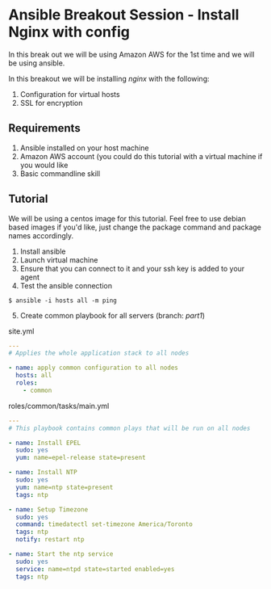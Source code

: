 # Ansible Breakout Session - Install Nginx with config

In this break out we will be using Amazon AWS for the 1st time and
we will be using ansible.

In this breakout we will be installing *nginx* with the following:

1. Configuration for virtual hosts
2. SSL for encryption

## Requirements

1. Ansible installed on your host machine
2. Amazon AWS account (you could do this tutorial with a virtual machine if you would like
3. Basic commandline skill

## Tutorial

We will be using a centos image for this tutorial. Feel free to use debian
based images if you'd like, just change the package command and package
names accordingly.

1. Install ansible
2. Launch virtual machine
3. Ensure that you can connect to it and your ssh key is added to your agent
4. Test the ansible connection

```SHELL
$ ansible -i hosts all -m ping
```

5. Create common playbook for all servers (branch: *part1*)

site.yml
```YAML
---
# Applies the whole application stack to all nodes

- name: apply common configuration to all nodes
  hosts: all
  roles:
    - common

```

roles/common/tasks/main.yml

```YAML
---
# This playbook contains common plays that will be run on all nodes

- name: Install EPEL
  sudo: yes
  yum: name=epel-release state=present

- name: Install NTP
  sudo: yes
  yum: name=ntp state=present
  tags: ntp

- name: Setup Timezone
  sudo: yes
  command: timedatectl set-timezone America/Toronto
  tags: ntp
  notify: restart ntp

- name: Start the ntp service
  sudo: yes
  service: name=ntpd state=started enabled=yes
  tags: ntp

```
